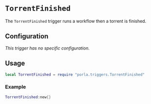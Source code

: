 # `TorrentFinished`

The `TorrentFinished` trigger runs a workflow then a torrent is finished.

## Configuration

_This trigger has no specific configuration._

## Usage

```lua
local TorrentFinished = require "porla.triggers.TorrentFinished"
```

### Example

```lua
TorrentFinished:new{}
```
